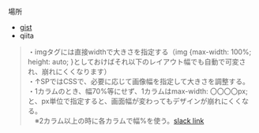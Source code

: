 場所

- [gist](https://gist.github.com/ka2yuki)
- qiita


> ・imgタグには直接widthで大きさを指定する（img {max-width: 100%; height: auto; }としておけばそれ以下のレイアウト幅でも自動で可変され、崩れにくくなります）  
・↑SPではCSSで、必要に応じて画像幅を指定して大きさを調整する。  
・1カラムのとき、幅70%等にせず、1カラムはmax-width: 〇〇〇〇px;と、px単位で指定すると、画面幅が変わってもデザインが崩れにくくなる。  
　※2カラム以上の時に各カラムで幅%を使う。[slack link](https://ktuk-dev.slack.com/archives/C082W8CGZE0/p1738211417663199?thread_ts=1735755985.323739&cid=C082W8CGZE0)